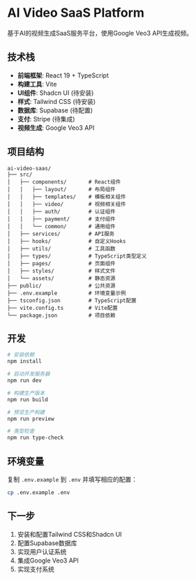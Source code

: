 # AI Video SaaS Platform

基于AI的视频生成SaaS服务平台，使用Google Veo3 API生成视频。

## 技术栈

- **前端框架**: React 19 + TypeScript
- **构建工具**: Vite
- **UI组件**: Shadcn UI (待安装)
- **样式**: Tailwind CSS (待安装)
- **数据库**: Supabase (待配置)
- **支付**: Stripe (待集成)
- **视频生成**: Google Veo3 API

## 项目结构

```
ai-video-saas/
├── src/
│   ├── components/       # React组件
│   │   ├── layout/       # 布局组件
│   │   ├── templates/    # 模板相关组件
│   │   ├── video/        # 视频相关组件
│   │   ├── auth/         # 认证组件
│   │   ├── payment/      # 支付组件
│   │   └── common/       # 通用组件
│   ├── services/         # API服务
│   ├── hooks/            # 自定义Hooks
│   ├── utils/            # 工具函数
│   ├── types/            # TypeScript类型定义
│   ├── pages/            # 页面组件
│   ├── styles/           # 样式文件
│   └── assets/           # 静态资源
├── public/               # 公共资源
├── .env.example          # 环境变量示例
├── tsconfig.json         # TypeScript配置
├── vite.config.ts        # Vite配置
└── package.json          # 项目依赖
```

## 开发

```bash
# 安装依赖
npm install

# 启动开发服务器
npm run dev

# 构建生产版本
npm run build

# 预览生产构建
npm run preview

# 类型检查
npm run type-check
```

## 环境变量

复制 `.env.example` 到 `.env` 并填写相应的配置：

```bash
cp .env.example .env
```

## 下一步

1. 安装和配置Tailwind CSS和Shadcn UI
2. 配置Supabase数据库
3. 实现用户认证系统
4. 集成Google Veo3 API
5. 实现支付系统